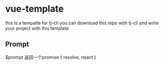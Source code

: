 # vue-template
this is a tempalte for tj-cli
you can download this repo with tj-cli and write your project with this template

## Prompt

$prompt
返回一个promise
{
	resolve,
	reject
}
